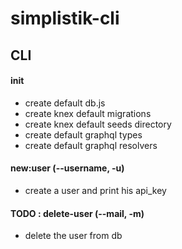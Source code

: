 # simplistik-cli

## CLI

#### init

- create default db.js
- create knex default migrations
- create knex default seeds directory
- create default graphql types
- create default graphql resolvers

#### new:user (--username, -u)

- create a user and print his api_key

#### TODO : delete-user (--mail, -m)

- delete the user from db

